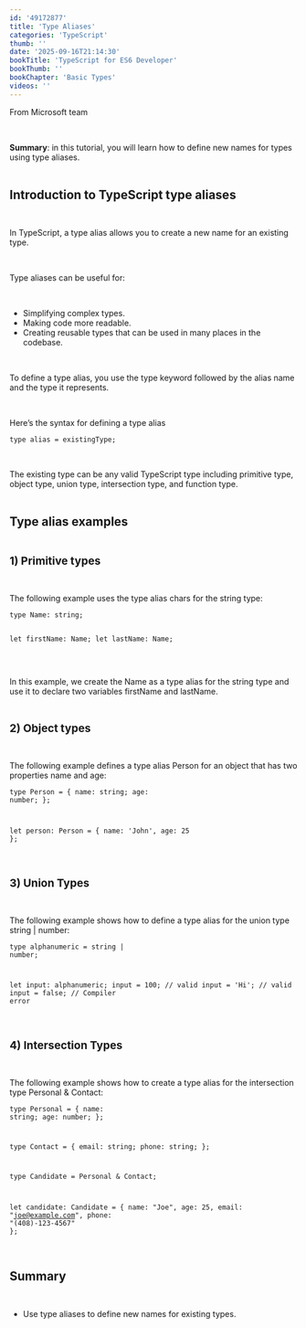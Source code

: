 ```yaml
---
id: '49172877'
title: 'Type Aliases'
categories: 'TypeScript'
thumb: ''
date: '2025-09-16T21:14:30'
bookTitle: 'TypeScript for ES6 Developer'
bookThumb: ''
bookChapter: 'Basic Types'
videos: ''
---
```

<p>From Microsoft team</p><p>&nbsp;</p><p><strong>Summary</strong>: in this tutorial, you will learn how to define new names for types using type aliases.</p><p>&nbsp;</p><p><span style="font-size:21px;"><strong>Introduction to TypeScript type aliases</strong></span></p><p>&nbsp;</p><p>In TypeScript, a type alias allows you to create a new name for an existing type.</p><p>&nbsp;</p><p>Type aliases can be useful for:</p><p>&nbsp;</p><ul><li>Simplifying complex types.</li><li>Making code more readable.</li><li>Creating reusable types that can be used in many places in the codebase.</li></ul><p>&nbsp;</p><p>To define a type alias, you use the type keyword followed by the alias name and the type it represents.</p><p>&nbsp;</p><p>Here’s the syntax for defining a type alias</p><pre><code>type alias = existingType;</code></pre><p>&nbsp;</p><p>The existing type can be any valid TypeScript type including primitive type, object type, union type, intersection type, and function type.</p><p>&nbsp;</p><p><span style="font-size:21px;"><strong>Type alias examples</strong></span></p><p>&nbsp;</p><p><span style="font-size:19px;"><strong>1) Primitive types</strong></span></p><p>&nbsp;</p><p>The following example uses the type alias chars for the string type:</p><pre><code class="typescript">type Name: string;

let firstName: Name;
let lastName: Name;</code></pre><p>&nbsp;</p><p>In this example, we create the Name as a type alias for the string type and use it to declare two variables firstName and lastName.</p><p>&nbsp;</p><p><span style="font-size:19px;"><strong>2) Object types</strong></span></p><p>&nbsp;</p><p>The following example defines a type alias Person for an object that has two properties name and age:</p><pre><code class="typescript">type Person = {
  name: string;
  age: number;
};

let person: Person = {
  name: 'John',
  age: 25
};</code></pre><p>&nbsp;</p><p><span style="font-size:19px;"><strong>3) Union Types</strong></span></p><p>&nbsp;</p><p>The following example shows how to define a type alias for the union type string | number:</p><pre><code class="typescript">type alphanumeric = string | number;

let input: alphanumeric;
input = 100; // valid
input = 'Hi'; // valid
input = false; // Compiler error</code></pre><p>&nbsp;</p><p><span style="font-size:19px;"><strong>4) Intersection Types</strong></span></p><p>&nbsp;</p><p>The following example shows how to create a type alias for the intersection type Personal &amp; Contact:</p><pre><code class="typescript">type Personal = {
  name: string;
  age: number;
};

type Contact = {
  email: string;
  phone: string;
};

type Candidate = Personal &amp; Contact;

let candidate: Candidate = {
  name: "Joe",
  age: 25,
  email: "joe@example.com",
  phone: "(408)-123-4567"
};</code></pre><p>&nbsp;</p><p><span style="font-size:21px;"><strong>Summary</strong></span></p><p>&nbsp;</p><ul><li>Use type aliases to define new names for existing types.</li></ul>